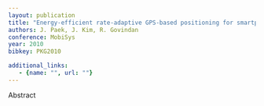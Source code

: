 ```yaml
---
layout: publication
title: "Energy-efficient rate-adaptive GPS-based positioning for smartphones"
authors: J. Paek, J. Kim, R. Govindan
conference: MobiSys
year: 2010
bibkey: PKG2010

additional_links:
   - {name: "", url: ""}
---
```

Abstract
